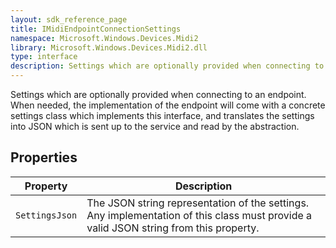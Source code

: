 ```yaml
---
layout: sdk_reference_page
title: IMidiEndpointConnectionSettings
namespace: Microsoft.Windows.Devices.Midi2
library: Microsoft.Windows.Devices.Midi2.dll
type: interface
description: Settings which are optionally provided when connecting to an endpoint
---
```


Settings which are optionally provided when connecting to an endpoint. When needed, the implementation of the endpoint will come with a concrete settings class which implements this interface, and translates the settings into JSON which is sent up to the service and read by the abstraction.

## Properties

| Property | Description |
| -------- | ----------- |
| `SettingsJson` | The JSON string representation of the settings. Any implementation of this class must provide a valid JSON string from this property. |

